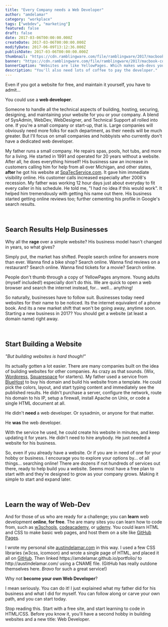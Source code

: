 ```yaml
---
title: "Every Company needs a Web Developer"
author: "amdelamar"
category: "workplace"
tags: ["webdev", "marketing"]
featured: false
draft: false
date: 2017-03-06T00:00:00.000Z
createDate: 2017-03-06T00:00:00.000Z
modifyDate: 2017-06-09T13:12:36.000Z
publishDate: 2017-03-06T00:00:00.000Z
thumbnail: "https://cdn.ramblingware.com/file/ramblingware/2017/macbook-coffee-640.jpg"
banner: "https://cdn.ramblingware.com/file/ramblingware/2017/macbook-coffee-1240.jpg"
bannerCaption: "Websites are like YellowPages. Which makes web-devs your new best friend. (Photo Credit: Tookapic)"
description: "You'll also need lots of coffee to pay the developer."
---
```

<p>Even if you got a website for free, and maintain it yourself, you have to admit...</p><p>You could use a <strong>web developer</strong>.</p><p>Someone to handle all the technical aspects of building, hosting, securing, designing, and maintaining your website for you or your company. A blend of SysAdmin, WebDev, WebDesigner, and Technical Support all rolled into one. If you&#39;re a small company or start-up, that is. Large companies will obviously need more folks for each department, as their needs will be much greater. But I&#39;ll focus on small companies and hobbyists who currently don&#39;t have a dedicated web developer.</p><p>My father runs a small company. He repairs spas, pools, hot tubs, and more for a living. He started in 1991 and operated for 20 years without a website. After all, he does everything himself! His business saw an increase in customers calling him for help from all over Michigan, and other states, <strong>after </strong>he got his website at <a href=\"http://www.spatecservice.com/\">SpaTecService.com</a>. It gave him immediate visibility online. His customer calls increased especially after 2008&#39;s recession. My father was working 12 hour days just about everyday to fit every caller in his schedule. He told me, &quot;I had no idea if this would work&quot;. It helped him tremendously with getting his name out there. His business started getting online reviews too; further cementing his profile in Google&#39;s search results.</p><p>&nbsp;</p><h2>Search Results Help Businesses</h2><p>Why all the <strong>rage </strong>over a simple website? His business model hasn&#39;t changed in years, so what gives?</p><p>Simply put, the market has shifted. People search online for answers more than ever. Wanna find a bike shop? Search online. Wanna find reviews on a restaurant? Search online. Wanna find tickets for a movie? Search online.</p><p>People don&#39;t thumb through a copy of YellowPages anymore. Young adults (myself included!) especially don&#39;t do this. We are quick to open a web browser and search the internet instead, for... well... anything!</p><p>So naturally, businesses have to follow suit. Businesses today need websites for their name to be noticed. Its the internet equivalent of a phone book. And its a new market shift that won&#39;t be going away, anytime soon. Starting a new business in 2017? You should get a website (at least a domain name) right away.</p><p>&nbsp;</p><h2>Start Building a Website</h2><p><em>&quot;But building websites is hard though!&quot;</em></p><p>Its actually gotten a lot easier. There are many companies built on the idea of building websites for other companies. As crazy as that sounds. (Wix, <a href=\"https://wordpress.com/\">Wordpress</a>, <a href=\"https://www.squarespace.com/\">Squarespace</a> for starters). My father used a service from <a href=\"https://www.bluehost.com/\">BlueHost</a> to buy his domain and build his website from a template. He could pick the colors, layout, and start typing content and immediately see the published results. He didn&#39;t purchase a server, configure the network, route his domain to his IP, setup a firewall, install Apache on Unix, or code a single HTML document at all.</p><p>He didn&#39;t <strong>need </strong>a web developer. Or sysadmin, or anyone for that matter.</p><p>He <strong>was </strong>the web developer.</p><p>With the service he used, he could create his website in minutes, and keep updating it for years. He didn&#39;t need to hire anybody. He just needed a website for his business.</p><p>So, even if you already have a website. Or if you are in need of one for your hobby or business. I encourage you to explore your options by... of all things... searching online! There are dozens if not hundreds of services out there, ready to help build you a website. Seems most have a free plan to start with and they&#39;re designed to grow as your company grows. Making it simple to start and expand later.</p><p>&nbsp;</p><h2>Learn the way of Web-Dev</h2><p>And for those of us who are ready for a challenge; you can <strong>learn</strong> web development<strong> online</strong>,<strong> for free</strong>. The are many sites you can learn how to code from, such as <a href=\"https://www.w3schools.com/\">w3schools</a>, <a href=\"https://www.codecademy.com/\">codeacademy</a>, or <a href=\"https://www.udemy.com/courses/development/web-development/\">udemy</a>. You could learn HTML and CSS to make basic web pages, and host them on a site like <a href=\"https://pages.github.com/\">GitHub Pages</a>.</p><p>I wrote my personal site <a href=\"http://austindelamar.com/\">austindelamar.com</a> in this way. I used a few CSS libraries (w3css, icomoon) and wrote a single page of HTML, and placed it all on <a href=\"https://pages.github.com/\">GitHub</a>. Then linked&nbsp;https://amdelamar.github.io/portfolio/ to http://austindelamar.com/ using a CNAME file. (GitHub has really outdone themselves here. <em>Bravo </em>for such a great service!)</p><p>Why not <strong>become your own Web Developer</strong>?</p><p>I mean seriously. You can do it! I just explained what my father did for his business and what I did for myself. You can follow along or carve your own path, and you can start today.</p><p>Stop reading this. Start with a free site, and start learning to code in HTML/CSS. Before you know it, you&#39;ll have a second hobby in building websites and a new title: Web Developer.</p>
